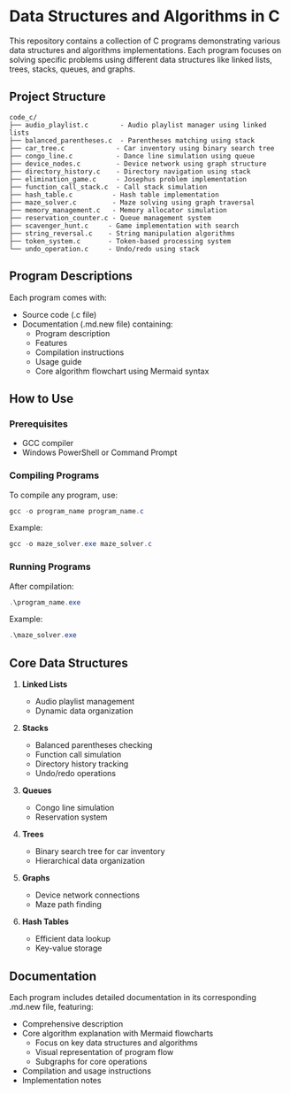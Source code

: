 # Data Structures and Algorithms in C

This repository contains a collection of C programs demonstrating various data structures and algorithms implementations. Each program focuses on solving specific problems using different data structures like linked lists, trees, stacks, queues, and graphs.

## Project Structure

```
code_c/
├── audio_playlist.c        - Audio playlist manager using linked lists
├── balanced_parentheses.c  - Parentheses matching using stack
├── car_tree.c             - Car inventory using binary search tree
├── congo_line.c           - Dance line simulation using queue
├── device_nodes.c         - Device network using graph structure
├── directory_history.c    - Directory navigation using stack
├── elimination_game.c     - Josephus problem implementation
├── function_call_stack.c  - Call stack simulation
├── hash_table.c          - Hash table implementation
├── maze_solver.c         - Maze solving using graph traversal
├── memory_management.c   - Memory allocator simulation
├── reservation_counter.c - Queue management system
├── scavenger_hunt.c     - Game implementation with search
├── string_reversal.c    - String manipulation algorithms
├── token_system.c       - Token-based processing system
└── undo_operation.c     - Undo/redo using stack
```

## Program Descriptions

Each program comes with:
- Source code (.c file)
- Documentation (.md.new file) containing:
  - Program description
  - Features
  - Compilation instructions
  - Usage guide
  - Core algorithm flowchart using Mermaid syntax

## How to Use

### Prerequisites
- GCC compiler
- Windows PowerShell or Command Prompt

### Compiling Programs
To compile any program, use:
```powershell
gcc -o program_name program_name.c
```

Example:
```powershell
gcc -o maze_solver.exe maze_solver.c
```

### Running Programs
After compilation:
```powershell
.\program_name.exe
```

Example:
```powershell
.\maze_solver.exe
```

## Core Data Structures

1. **Linked Lists**
   - Audio playlist management
   - Dynamic data organization

2. **Stacks**
   - Balanced parentheses checking
   - Function call simulation
   - Directory history tracking
   - Undo/redo operations

3. **Queues**
   - Congo line simulation
   - Reservation system

4. **Trees**
   - Binary search tree for car inventory
   - Hierarchical data organization

5. **Graphs**
   - Device network connections
   - Maze path finding

6. **Hash Tables**
   - Efficient data lookup
   - Key-value storage

## Documentation

Each program includes detailed documentation in its corresponding .md.new file, featuring:
- Comprehensive description
- Core algorithm explanation with Mermaid flowcharts
  - Focus on key data structures and algorithms
  - Visual representation of program flow
  - Subgraphs for core operations
- Compilation and usage instructions
- Implementation notes

